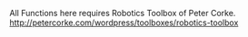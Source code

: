 All Functions here requires Robotics Toolbox of Peter Corke.
http://petercorke.com/wordpress/toolboxes/robotics-toolbox
